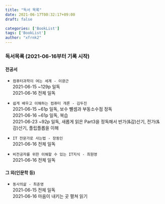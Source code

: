 ```yaml
---
title: "독서 목록"
date: 2021-06-17T00:32:17+09:00
draft: false

categories: ['BookList']
tags: ['BookList']
author: "xfrnk2"
---
```

### 독서목록 (2021-06-16부터 기록 시작)


#### 전공서
+ `컴퓨터과학이 여는 세계 - 이광근`    
  2021-06-15 ~129p 일독  
  2021-06-16 전체 일독

+ `쉽게 배우고 이해하는 컴퓨터 개론 - 김두진`  
2021-06-15 ~61p 일독, 보수 뺄셈과 부동소수점 정독  
2021-06-16 ~61p 일독, 복습   
2021-06-23 ~92p 일독, 새롭게 읽은 Part3을 정독해서 반가(&감)산기, 전가(&감)산기, 플립플롭을 이해  
  
+ `IT 전문가로 사는법 - 장동인`  
2021-06-16 전체 일독
  
+ `비전공자를 위한 이해할 수 있는 IT지식 - 최원영`  
2021-06-16 전체 일독  
  
#### 그 외(인문학 등)
+ `동사의삶 - 최준영`  
2021-06-15 전체 일독  
2021-06-16 마음이 내키는 곳 펼쳐 읽기  
